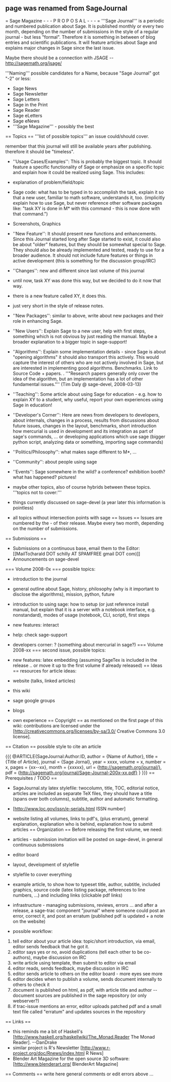 ## page was renamed from SageJournal
= Sage Magazine - - - P R O P O S A L - - - =
'''Sage Journal''' is a periodic and numbered publication about Sage. It is published monthly or every two month, depending on the number of submissions in the style of a regular journal - but less "formal". Therefore it is something in between of blog entries and scientific publications. It will feature articles about Sage and explains major changes in Sage since the last issue.

Maybe there should be a connection with JSAGE -- http://sagemath.org/jsage/

'''Naming''' possible candidates for a Name, because "Sage Journal" got "-2" or less:
 * Sage News
 * Sage Newsletter 
 * Sage Letters
 * Sage in the Print
 * Sage Reader
 * Sage eLetters
 * Sage eNews
 * '''Sage Magazine''' - possibly the best

== Topics ==
'''list of possible topics''' an issue could/should cover.

remember that this journal will still be available years after publishing. therefore it should be "timeless".

 * ''Usage Cases/Examples'': This is probably the biggest topic. It should feature a specific functionality of Sage or emphasize on a specific topic and explain how it could be realized using Sage. This includes:
  * explanation of problem/field/topic
  * Sage code: what has to be typed in to accomplish the task, explain it so that a new user, familiar to math software, understands it, too. (implicitly explain how to use Sage, but never reference other software packages like: "task XY is done in M* with this command - this is now done with that command.")
  * Screenshots, Graphics
 * ''New Feature'': It should present new functions and enhancements. Since this Journal started long after Sage started to exist, it could also be about "older" features, but they should be somewhat special to Sage. They should also be already implemented and tested, ready to use for a broader audience. It should not include future features or things in active development (this is something for the discussion group/IRC)
 * ''Changes'': new and different since last volume of this journal
  * until now, task XY was done this way, but we decided to do it now that way.
  * there is a new feature called XY, it does this.
  * just very short in the style of release notes.
 * ''New Packages'': similar to above, write about new packages and their role in enhancing Sage.
 * ''New Users'': Explain Sage to a new user, help with first steps, something which is not obvious by just reading the manual. Maybe a broader explanation to a bigger topic in sage-support!
 * ''Algorithms'': Explain some implementation details - since Sage is about "opening algorithms" it should also transport this actively. This would capture the interest of others who are not actively involved in Sage, but are interested in implementing good algorithms. Benchmarks. Link to Source Code + papers.
  . ''"Research papers generally only cover the idea of the algorithm, but an implementation has a lot of other fundamental issues."'' (Tim Daly @ sage-devel, 2008-03-13)
 * ''Teaching'': Some article about using Sage for education - e.g. how to explain XY to a student, why useful, report your own experiences using Sage in education!
 * ''Developer's Corner'': Here are news from developers to developers, about internals, changes in a process, results from discussions about future issues, changes in the layout, benchmarks, short introduction how mercurial is used in development and its integration as part of sage's commands, ... or developing applications which use sage (bigger python script, analyzing data or something, importing sage commands)
 * ''Politics/Philosophy'': what makes sage different to M*, ...
 * ''Community'': about people using sage
 * ''Events'': Sage somewhere in the wild? a conference? exhibition booth? what has happened? pictures!
 * maybe other topics, also of course hybrids between these topics.
'''topics not to cover:'''

 * things currently discussed on sage-devel (a year later this information is pointless)
 * all topics without intersection points with sage
== Issues ==
Issues are numbered by the <year>-<month> of their release. Maybe every two month, depending on the number of submissions.

== Submissions ==
 * Submissions on a continuous base, email them to the Editor: [[MailTo(harald DOT schilly AT SPAMFREE gmail DOT com)]]
 * Announcements on sage-devel

=== Volume 2008-0x ===
possible topics:

 * introduction to the journal
 * general outline about Sage, history, philosophy (why is it important to disclose the algorithms), mission, python, future
 * introduction to using sage: how to setup (or just reference install manual, but explain that it is a server with a notebook interface, e.g. nonstandard), modes of usage (notebook, CLI, script), first steps
 * new features: interact
 * help: check sage-support
 * developers corner: ? (something about mercurial in sage?)
=== Volume 2008-xx ===
second issue, possible topics:

 * new features: latex embedding (assuming SageTex is included in the release .. or move it up to the first volume if already released)
== Ideas ==
resources for article ideas:

 * website (talks, linked articles)
 * this wiki
 * sage google groups
 * blogs
 * own experience
== Copyright ==
as mentioned on the first page of this wiki: contributions are licensed under the [http://creativecommons.org/licenses/by-sa/3.0/ Creative Commons 3.0 license].

== Citation ==
possible style to cite an article

{{{
@ARTICLE{SageJournal:Author:ID,
  author = {Name of Author},
  title = {Title of Article},
  journal = {Sage Jornal},
  year = xxxx,
  volume = x,
  number = x,
  pages = {xx--xx},
  month = {xxxxx},
  url = {http://sagemath.org/journal/},
  pdf = {http://sagemath.org/journal/Sage-Journal-200x-xx.pdf}
}
}}}
== Prerequisites / TODO ==
 * SageJournal.sty latex stylefile: twocolumn, title, TOC, editorial notice, articles are included as separate TeX files, they should have a title (spans over both columns), subtitle, author and automatic formatting.
 * [http://www.loc.gov/issn/e-serials.html ISSN number]
 * website listing all volumes, links to pdf's, (plus erratum), general explanation, explanation who is behind, explanation how to submit articles
== Organization ==
Before releasing the first volume, we need:

 * articles - submission invitation will be posted on sage-devel, in general continuous submissions
 * editor board
 * layout, development of stylefile
  * stylefile to cover everything
  * example article, to show how to typeset title, author, subtitle, included graphics, source code (latex listing package, references to line numbers, ...) and including links (clickable pdf links)
 * infrastructure - managing submissions, reviews, errors ... and after a release, a sage-trac component "journal" where someone could post an error, correct it, and post an erratum (published pdf is updated + a note on the website)
 * possible workflow:
  1. tell editor about your article idea: topic/short introduction, via email, editor sends feedback that he got it.
  1. editor says yes or no, avoid duplications (tell each other to be co-authors), maybe discussion on IRC
  1. write article using template, then submit to editor via email
  1. editor reads, sends feedback, maybe discussion in IRC
  1. editor sends article to others on the editor board - more eyes see more
  1. editor decides when to publish a volume, sends document internally to others to check it
  1. document is published on html, as pdf, with article title and author -- document sources are published in the sage repository (or only webserver?)
  1. if trac-issue mentions an error, editor uploads patched pdf and a small text file called "erratum" and updates sources in the repository

== Links ==
 * this reminds me a bit of Haskell's [http://www.haskell.org/haskellwiki/The_Monad.Reader The Monad Reader]. --DanDrake
 * similar project is R's Newsletter [http://www.r-project.org/doc/Rnews/index.html R News]
 * Blender Art Magazine for the open source 3D software: [http://www.blenderart.org/ BlenderArt Magazine]

== Comments ==
write here general comments or edit errors above ...
